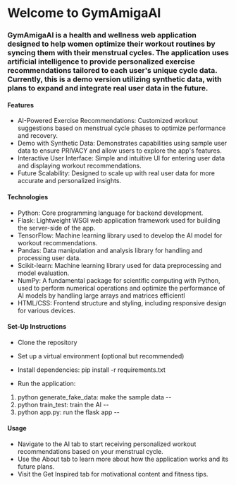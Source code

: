 # Welcome to GymAmigaAI
### GymAmigaAI is a health and wellness web application designed to help women optimize their workout routines by syncing them with their menstrual cycles. The application uses artificial intelligence to provide personalized exercise recommendations tailored to each user's unique cycle data. Currently, this is a demo version utilizing synthetic data, with plans to expand and integrate real user data in the future.

#### Features
- AI-Powered Exercise Recommendations: Customized workout suggestions based on menstrual cycle phases to optimize performance and recovery.
- Demo with Synthetic Data: Demonstrates capabilities using sample user data to ensure PRIVACY and allow users to explore the app's features.
- Interactive User Interface: Simple and intuitive UI for entering user data and displaying workout recommendations.
- Future Scalability: Designed to scale up with real user data for more accurate and personalized insights.

#### Technologies
- Python: Core programming language for backend development.
- Flask: Lightweight WSGI web application framework used for building the server-side of the app.
- TensorFlow: Machine learning library used to develop the AI model for workout recommendations.
- Pandas: Data manipulation and analysis library for handling and processing user data.
- Scikit-learn: Machine learning library used for data preprocessing and model evaluation.
- NumPy: A fundamental package for scientific computing with Python, used to perform numerical operations and optimize the performance of AI models by handling large arrays and matrices efficientl
- HTML/CSS: Frontend structure and styling, including responsive design for various devices.

#### Set-Up Instructions
- Clone the repository

- Set up a virtual environment (optional but recommended)

- Install dependencies:
pip install -r requirements.txt

- Run the application:
1. python generate_fake_data: make the sample data --
2. python train_test: train the AI --
3. python app.py: run the flask app --

#### Usage
- Navigate to the AI tab to start receiving personalized workout recommendations based on your menstrual cycle.
- Use the About tab to learn more about how the application works and its future plans.
- Visit the Get Inspired tab for motivational content and fitness tips.
